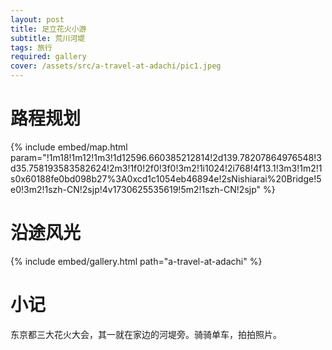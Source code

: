```yaml
---
layout: post
title: 足立花火小游
subtitle: 荒川河堤
tags: 旅行
required: gallery
cover: /assets/src/a-travel-at-adachi/pic1.jpeg
---
```


# 路程规划

{% include embed/map.html param="!1m18!1m12!1m3!1d12596.660385212814!2d139.78207864976548!3d35.758193583582624!2m3!1f0!2f0!3f0!3m2!1i1024!2i768!4f13.1!3m3!1m2!1s0x60188fe0bd098b27%3A0xcd1c1054eb46894e!2sNishiarai%20Bridge!5e0!3m2!1szh-CN!2sjp!4v1730625535619!5m2!1szh-CN!2sjp" %}

# 沿途风光

{% include embed/gallery.html path="a-travel-at-adachi" %}

# 小记

东京都三大花火大会，其一就在家边的河堤旁。骑骑单车，拍拍照片。
